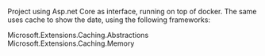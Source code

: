 Project using Asp.net Core as interface, running on top of docker.
The same uses cache to show the date, using the following frameworks:

Microsoft.Extensions.Caching.Abstractions
Microsoft.Extensions.Caching.Memory
